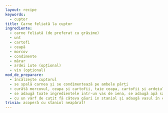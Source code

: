 ```yaml
---
layout: recipe
keywords:
  - cuptor
title: Carne feliată la cuptor
ingrediente:
  - carne feliată (de preferat cu grăsime)
  - unt
  - cartofi
  - ceapă
  - morcov
  - condimente
  - mărar
  - ardei iute (opțional)
  - vin (opțional)
mod_de_preparare:
  - încălzește cuptorul
  - se spală carnea și se condimentează pe ambele părți
  - curătă morcovul, ceapa și cartofii, taie ceapa, cartofii și ardeiul în jumătate
  - se adaugă toate ingredientele intr-un vas de iena, se adaugă apă sau vin (1cm), se condimentează și se acoperă cu staniol
  - cu un vârf de cuțit fă câteva găuri in staniol și adaugă vasul în cuptor
trivia: acoperă cu staniol neapărat!
---
```

